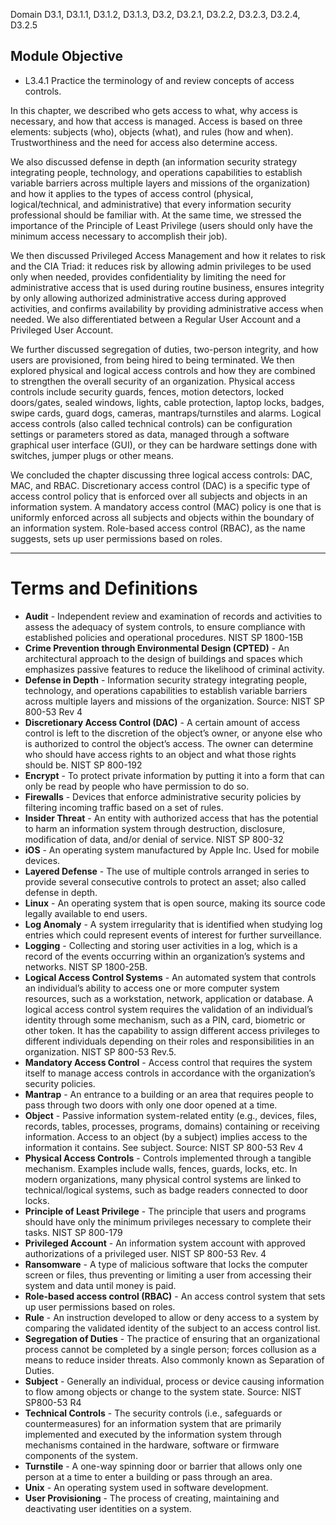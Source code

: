 Domain D3.1, D3.1.1, D3.1.2, D3.1.3, D3.2, D3.2.1, D3.2.2, D3.2.3, D3.2.4, D3.2.5

## Module Objective

- L3.4.1 Practice the terminology of and review concepts of access controls.

In this chapter, we described who gets access to what, why access is necessary, and how that access is managed. Access is based on three elements: subjects (who), objects (what), and rules (how and when). Trustworthiness and the need for access also determine access. 

We also discussed defense in depth (an information security strategy integrating people, technology, and operations capabilities to establish variable barriers across multiple layers and missions of the organization) and how it applies to the types of access control (physical, logical/technical, and administrative) that every information security professional should be familiar with. At the same time, we stressed the importance of the Principle of Least Privilege (users should only have the minimum access necessary to accomplish their job).  

We then discussed Privileged Access Management and how it relates to risk and the CIA Triad: it reduces risk by allowing admin privileges to be used only when needed, provides confidentiality by limiting the need for administrative access that is used during routine business, ensures integrity by only allowing authorized administrative access during approved activities, and confirms availability by providing administrative access when needed. We also differentiated between a Regular User Account and a Privileged User Account.

We further discussed segregation of duties, two-person integrity, and how users are provisioned, from being hired to being terminated. We then explored physical and logical access controls and how they are combined to strengthen the overall security of an organization. Physical access controls include security guards, fences, motion detectors, locked doors/gates, sealed windows, lights, cable protection, laptop locks, badges, swipe cards, guard dogs, cameras, mantraps/turnstiles and alarms. Logical access controls (also called technical controls) can be configuration settings or parameters stored as data, managed through a software graphical user interface (GUI), or they can be hardware settings done with switches, jumper plugs or other means.  

We concluded the chapter discussing three logical access controls: DAC, MAC, and RBAC. Discretionary access control (DAC) is a specific type of access control policy that is enforced over all subjects and objects in an information system. A mandatory access control (MAC) policy is one that is uniformly enforced across all subjects and objects within the boundary of an information system. Role-based access control (RBAC), as the name suggests, sets up user permissions based on roles.

---
# Terms and Definitions 
- **Audit** - Independent review and examination of records and activities to assess the adequacy of system controls, to ensure compliance with established policies and operational procedures. NIST SP 1800-15B
- **Crime Prevention through Environmental Design (CPTED)** - An architectural approach to the design of buildings and spaces which emphasizes passive features to reduce the likelihood of criminal activity.
- **Defense in Depth** - Information security strategy integrating people, technology, and operations capabilities to establish variable barriers across multiple layers and missions of the organization. Source: NIST SP 800-53 Rev 4
- **Discretionary Access Control (DAC)** - A certain amount of access control is left to the discretion of the object’s owner, or anyone else who is authorized to control the object’s access. The owner can determine who should have access rights to an object and what those rights should be. NIST SP 800-192
- **Encrypt** - To protect private information by putting it into a form that can only be read by people who have permission to do so.
- **Firewalls** - Devices that enforce administrative security policies by filtering incoming traffic based on a set of rules.
- **Insider Threat** - An entity with authorized access that has the potential to harm an information system through destruction, disclosure, modification of data, and/or denial of service. NIST SP 800-32
- **iOS** - An operating system manufactured by Apple Inc. Used for mobile devices.
- **Layered Defense** - The use of multiple controls arranged in series to provide several consecutive controls to protect an asset; also called defense in depth. 
- **Linux** - An operating system that is open source, making its source code legally available to end users.
- **Log Anomaly** - A system irregularity that is identified when studying log entries which could represent events of interest for further surveillance.
- **Logging** - Collecting and storing user activities in a log, which is a record of the events occurring within an organization’s systems and networks. NIST SP 1800-25B.
- **Logical Access Control Systems** - An automated system that controls an individual’s ability to access one or more computer system resources, such as a workstation, network, application or database. A logical access control system requires the validation of an individual’s identity through some mechanism, such as a PIN, card, biometric or other token. It has the capability to assign different access privileges to different individuals depending on their roles and responsibilities in an organization. NIST SP 800-53 Rev.5.
- **Mandatory Access Control** - Access control that requires the system itself to manage access controls in accordance with the organization’s security policies.
- **Mantrap** - An entrance to a building or an area that requires people to pass through two doors with only one door opened at a time.
- **Object** - Passive information system-related entity (e.g., devices, files, records, tables, processes, programs, domains) containing or receiving information. Access to an object (by a subject) implies access to the information it contains. See subject. Source: NIST SP 800-53 Rev 4
- **Physical Access Controls** - Controls implemented through a tangible mechanism. Examples include walls, fences, guards, locks, etc. In modern organizations, many physical control systems are linked to technical/logical systems, such as badge readers connected to door locks.
- **Principle of Least Privilege** - The principle that users and programs should have only the minimum privileges necessary to complete their tasks. NIST SP 800-179
- **Privileged Account** - An information system account with approved authorizations of a privileged user. NIST SP 800-53 Rev. 4
- **Ransomware** - A type of malicious software that locks the computer screen or files, thus preventing or limiting a user from accessing their system and data until money is paid.
- **Role-based access control (RBAC)** - An access control system that sets up user permissions based on roles.
- **Rule** - An instruction developed to allow or deny access to a system by comparing the validated identity of the subject to an access control list.
- **Segregation of Duties** - The practice of ensuring that an organizational process cannot be completed by a single person; forces collusion as a means to reduce insider threats. Also commonly known as Separation of Duties.
- **Subject** - Generally an individual, process or device causing information to flow among objects or change to the system state. Source: NIST SP800-53 R4
- **Technical Controls** - The security controls (i.e., safeguards or countermeasures) for an information system that are primarily implemented and executed by the information system through mechanisms contained in the hardware, software or firmware components of the system.
- **Turnstile** - A one-way spinning door or barrier that allows only one person at a time to enter a building or pass through an area.
- **Unix** - An operating system used in software development.
- **User Provisioning** - The process of creating, maintaining and deactivating user identities on a system.